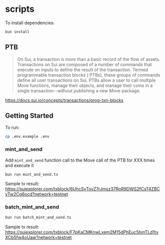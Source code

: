# scripts

To install dependencies:

```bash
bun install
```

## PTB

> On Sui, a transaction is more than a basic record of the flow of assets. Transactions on Sui are composed of a number
> of
> commands that execute on inputs to define the result of the transaction. Termed programmable transaction blocks (
> PTBs),
> these groups of commands define all user transactions on Sui. PTBs allow a user to call multiple Move functions,
> manage
> their objects, and manage their coins in a single transaction--without publishing a new Move package.

https://docs.sui.io/concepts/transactions/prog-txn-blocks

## Getting Started

To run:

```bash
cp .env.example .env
```

### mint_and_send

Add `mint_and_send` function call to the Move call of the PTB for XXX times and execute it

```bash
bun run mint_and_send.ts
```

Sample tx result:
https://suiexplorer.com/txblock/6UhcSvToyZ7rJmsz37RoR9DWS2fCsT4ZBCyTw2Cg6ocd?network=testnet

### batch_mint_and_send

```bash
bun run batch_mint_and_send.ts
```

Sample tx result:
https://suiexplorer.com/txblock/F7pKaCMKnwLxem2M15dPhEuc5hmTLd1tyXCb5fw4oUaw?network=testnet
